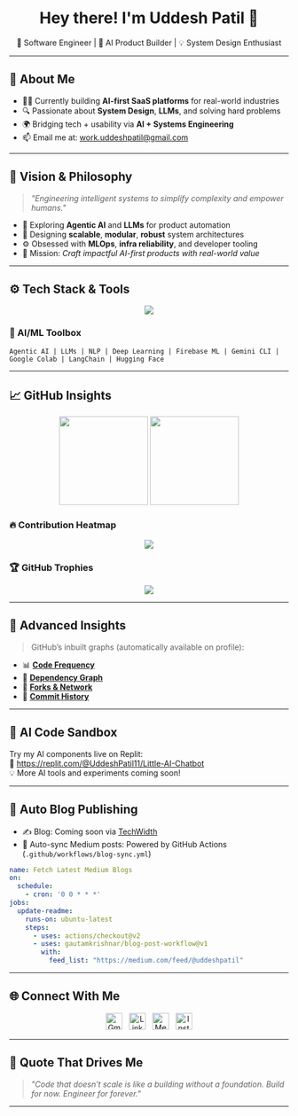 <!-- GitHub Profile README for Uddesh Patil -->
<h1 align="center">Hey there! I'm <strong>Uddesh Patil</strong> 👋</h1>

<p align="center">
  🚀 Software Engineer | 🤖 AI Product Builder | 💡 System Design Enthusiast
</p>

---

## 🧠 About Me

- 🧑‍💻 Currently building **AI-first SaaS platforms** for real-world industries
- 🔍 Passionate about **System Design**, **LLMs**, and solving hard problems
- 🌍 Bridging tech + usability via **AI + Systems Engineering**
- 📫 Email me at: [work.uddeshpatil@gmail.com](mailto:work.uddeshpatil@gmail.com)

---

## 🎯 Vision & Philosophy

> _"Engineering intelligent systems to simplify complexity and empower humans."_

- 🚀 Exploring **Agentic AI** and **LLMs** for product automation
- 🧱 Designing **scalable**, **modular**, **robust** system architectures
- ⚙️ Obsessed with **MLOps**, **infra reliability**, and developer tooling
- 🎯 Mission: _Craft impactful AI-first products with real-world value_

---

## ⚙️ Tech Stack & Tools

<p align="center">
  <img src="https://skillicons.dev/icons?i=js,ts,react,next,nodejs,express,html,css,tailwind,shadcn,mysql,mongodb,firebase,aws,docker,redis,py,figma,git,github,postman,vscode" />
</p>

### 🧠 AI/ML Toolbox
```
Agentic AI | LLMs | NLP | Deep Learning | Firebase ML | Gemini CLI | Google Colab | LangChain | Hugging Face
```

---

## 📈 GitHub Insights

<p align="center">
  <img src="https://github-readme-stats.vercel.app/api?username=UddeshPatil11&show_icons=true&theme=tokyonight" height="160"/>
  <img src="https://streak-stats.demolab.com/?user=UddeshPatil11&theme=tokyonight" height="160"/>
</p>

### 🔥 Contribution Heatmap

<p align="center">
  <img src="https://github-readme-activity-graph.vercel.app/graph?username=UddeshPatil11&theme=react-dark&area=true" />
</p>

### 🏆 GitHub Trophies

<p align="center">
  <img src="https://github-profile-trophy.vercel.app/?username=UddeshPatil11&theme=onedark&no-frame=true&row=1" />
</p>

---

## 🧬 Advanced Insights

> GitHub’s inbuilt graphs (automatically available on profile):
- 📊 **[Code Frequency](https://github.com/UddeshPatil11/UddeshPatil11/graphs/code-frequency)**
- 🧩 **[Dependency Graph](https://github.com/UddeshPatil11/UddeshPatil11/network/dependencies)**
- 🍴 **[Forks & Network](https://github.com/UddeshPatil11/UddeshPatil11/network/members)**
- 📜 **[Commit History](https://github.com/UddeshPatil11/UddeshPatil11/commits/main)**

---

## 🧪 AI Code Sandbox

Try my AI components live on Replit:  
🔗 https://replit.com/@UddeshPatil11/Little-AI-Chatbot  
💡 More AI tools and experiments coming soon!

---

## 📘 Auto Blog Publishing

- ✍️ Blog: Coming soon via [TechWidth](https://techwidth.com)
- 🔁 Auto-sync Medium posts: Powered by GitHub Actions (`.github/workflows/blog-sync.yml`)
```yaml
name: Fetch Latest Medium Blogs
on:
  schedule:
    - cron: '0 0 * * *'
jobs:
  update-readme:
    runs-on: ubuntu-latest
    steps:
      - uses: actions/checkout@v2
      - uses: gautamkrishnar/blog-post-workflow@v1
        with:
          feed_list: "https://medium.com/feed/@uddeshpatil"
```

---

## 🌐 Connect With Me

<p align="center">
  <a href="mailto:work.uddeshpatil@gmail.com"><img alt="Gmail" width="30px" src="https://cdn.jsdelivr.net/npm/simple-icons@v3/icons/gmail.svg"/></a>
  &nbsp;
  <a href="https://www.linkedin.com/in/uddeshpatil1199" target="_blank"><img alt="LinkedIn" width="30px" src="https://cdn.jsdelivr.net/npm/simple-icons@v3/icons/linkedin.svg"/></a>
  &nbsp;
  <a href="https://medium.com/@uddeshpatil" target="_blank"><img alt="Medium" width="30px" src="https://cdn.jsdelivr.net/npm/simple-icons@v3/icons/medium.svg"/></a>
  &nbsp;
  <a href="https://www.instagram.com/uddesh.patil" target="_blank"><img alt="Instagram" width="30px" src="https://cdn.jsdelivr.net/npm/simple-icons@v3/icons/instagram.svg"/></a>
</p>

---

## 📌 Quote That Drives Me

> _"Code that doesn’t scale is like a building without a foundation. Build for now. Engineer for forever."_

---
